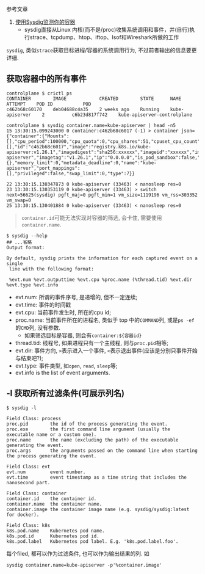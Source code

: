 参考文章

1. [使用Sysdig监测你的容器](https://www.51cto.com/article/677972.html)
    - sysdig直接从Linux 内核(而不是/proc)收集系统调用和事件，并(自行)执行strace、tcpdump、htop、iftop、lsof和Wireshark所做的工作

`sysdig`, 类似`strace`获取目标进程/容器的系统调用行为, 不过前者输出的信息要更详细.

## 获取容器中的所有事件

```log
controlplane $ crictl ps
CONTAINER        IMAGE            CREATED        STATE      NAME              ATTEMPT    POD ID           POD
c462b68c60170    deb04688c4a35    2 weeks ago    Running    kube-apiserver    2          c6b23d817f742    kube-apiserver-controlplane
```

```log
controlplane $ sysdig container.name=kube-apiserver | head -n5 
15 13:30:15.099243000 0 container:c462b68c6017 (-1) > container json={"container":{"Mounts":[],"cpu_period":100000,"cpu_quota":0,"cpu_shares":51,"cpuset_cpu_count":0,"env":[],"id":"c462b68c6017","image":"registry.k8s.io/kube-apiserver:v1.26.1","imagedigest":"sha256:xxxxxx","imageid":"xxxxxx","imagerepo":"registry.k8s.io/kube-apiserver","imagetag":"v1.26.1","ip":"0.0.0.0","is_pod_sandbox":false,"labels":{},"memory_limit":0,"metadata_deadline":0,"name":"kube-apiserver","port_mappings":[],"privileged":false,"swap_limit":0,"type":7}}

22 13:30:15.130347873 0 kube-apiserver (33463) < nanosleep res=0 
23 13:30:15.130353119 0 kube-apiserver (33463) > switch next=56625(sysdig) pgft_maj=0 pgft_min=1 vm_size=1119196 vm_rss=303352 vm_swap=0 
25 13:30:15.130401884 0 kube-apiserver (33463) < nanosleep res=0 
```

> `container.id`可能无法实现对容器的筛选, 会卡住, 需要使用`container.name`.

```
$ sysdig --help
## ...省略
Output format:

By default, sysdig prints the information for each captured event on a single
 line with the following format:

 %evt.num %evt.outputtime %evt.cpu %proc.name (%thread.tid) %evt.dir %evt.type %evt.info
```

- evt.num: 所谓的事件序号, 是递增的, 但不一定连续;
- evt.time: 事件的时间戳
- evt.cpu: 当前事件发生时, 所在的cpu id;
- proc.name: 当前事件所在的进程名, 类似于 top 中的`COMMAND`列, 或是`ps -ef`的`CMD`列, 没有参数.
    - 如果筛选目标是容器, 则会有`container:${容器id}`
- thread.tid: 线程号, 如果进程只有一个主线程, 则与`proc.pid`相等;
- evt.dir: 事件方向, `>`表示进入一个事件, `<`表示退出事件(应该是分别只事件开始与结束吧?);
- evt.type: 事件类型, 如`open`, `read`, `sleep`等;
- evt.info is the list of event arguments.

## -l 获取所有过滤条件(可展示列名)

```log
$ sysdig -l

Field Class: process
proc.pid        the id of the process generating the event.
proc.exe        the first command line argument (usually the executable name or a custom one).
proc.name       the name (excluding the path) of the executable generating the event.
proc.args       the arguments passed on the command line when starting the process generating the event.

Field Class: evt
evt.num         event number.
evt.time        event timestamp as a time string that includes the nanosecond part.

Field Class: container
container.id    the container id.
container.name  the container name.
container.image the container image name (e.g. sysdig/sysdig:latest for docker).

Field Class: k8s
k8s.pod.name    Kubernetes pod name.
k8s.pod.id      Kubernetes pod id.
k8s.pod.label   Kubernetes pod label. E.g. 'k8s.pod.label.foo'.
```

每个filed, 都可以作为过滤条件, 也可以作为输出结果的列. 如

```
sysdig container.name=kube-apiserver -p'%container.image'
```
